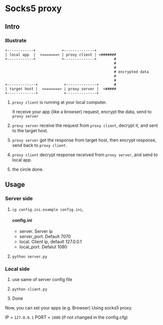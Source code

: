 # Socks5 proxy

## Intro

### Illustrate

```
+------------+            +--------------+          
| local app  |  <=======> | proxy client | <#######
+------------+            +--------------+        #
                                                  #
                                                  #
                                                  # encrypted data
                                                  #
                                                  #
+-------------+            +--------------+       #
| target host |  <=======> | proxy server |  <#####
+-------------+            +--------------+         
```

1.  `proxy client` is running at your local computer.

    It receive your app (like a browser) request, encrypt the data,
    send to `proxy server`

2.  `proxy server` receive the request from `proxy client`,
    decrypt it, and sent to the target host.

3.  `proxy server` got the response from target host, then encrypt response,
    send back to `proxy client`.

4.  `proxy client` decrypt response received from `proxy server`,
    and send to local app.

5.  the circle done.


## Usage

### Server side

1.  `cp config.ini.example config.ini`,

	#### config.ini
	
	*	server.	Server ip
	*	server_port.	Default 7070
	*	local.	Client ip, default 127.0.0.1
	*	local_port.	Defalut 1080

2.	`python server.py`


### Local side

1.	use same of server config file

2.  `python client.py`

3. Done

Now, you can set your apps (e.g. Browser) Using socks5 proxy.

IP = `127.0.0.1`
PORT = `1080`  (if not changed in the config.cfg)
